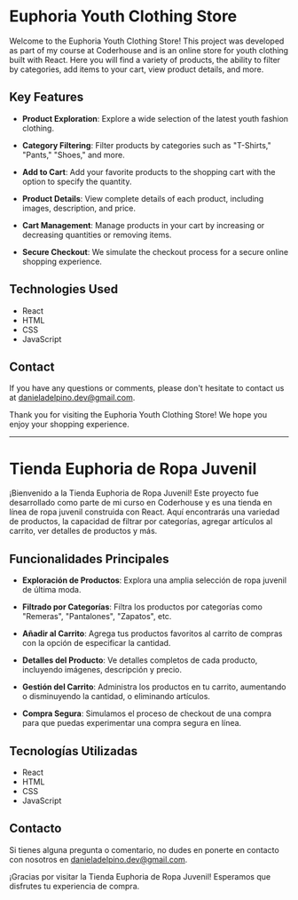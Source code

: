 # Euphoria Youth Clothing Store

Welcome to the Euphoria Youth Clothing Store! This project was developed as part of my course at Coderhouse and is an online store for youth clothing built with React. Here you will find a variety of products, the ability to filter by categories, add items to your cart, view product details, and more.

## Key Features

- **Product Exploration**: Explore a wide selection of the latest youth fashion clothing.

- **Category Filtering**: Filter products by categories such as "T-Shirts," "Pants," "Shoes," and more.

- **Add to Cart**: Add your favorite products to the shopping cart with the option to specify the quantity.

- **Product Details**: View complete details of each product, including images, description, and price.

- **Cart Management**: Manage products in your cart by increasing or decreasing quantities or removing items.

- **Secure Checkout**: We simulate the checkout process for a secure online shopping experience.

## Technologies Used
- React
- HTML
- CSS
- JavaScript

## Contact
If you have any questions or comments, please don't hesitate to contact us at [danieladelpino.dev@gmail.com](mailto:danieladelpino.dev@gmail.com).

Thank you for visiting the Euphoria Youth Clothing Store! We hope you enjoy your shopping experience.

---

# Tienda Euphoria de Ropa Juvenil

¡Bienvenido a la Tienda Euphoria de Ropa Juvenil! Este proyecto fue desarrollado como parte de mi curso en Coderhouse y es una tienda en línea de ropa juvenil construida con React. Aquí encontrarás una variedad de productos, la capacidad de filtrar por categorías, agregar artículos al carrito, ver detalles de productos y más.

## Funcionalidades Principales

- **Exploración de Productos**: Explora una amplia selección de ropa juvenil de última moda.

- **Filtrado por Categorías**: Filtra los productos por categorías como "Remeras", "Pantalones", "Zapatos", etc.

- **Añadir al Carrito**: Agrega tus productos favoritos al carrito de compras con la opción de especificar la cantidad.

- **Detalles del Producto**: Ve detalles completos de cada producto, incluyendo imágenes, descripción y precio.

- **Gestión del Carrito**: Administra los productos en tu carrito, aumentando o disminuyendo la cantidad, o eliminando artículos.

- **Compra Segura**: Simulamos el proceso de checkout de una compra para que puedas experimentar una compra segura en línea.

## Tecnologías Utilizadas
- React
- HTML
- CSS
- JavaScript

## Contacto
Si tienes alguna pregunta o comentario, no dudes en ponerte en contacto con nosotros en [danieladelpino.dev@gmail.com](mailto:danieladelpino.dev@gmail.com).

¡Gracias por visitar la Tienda Euphoria de Ropa Juvenil! Esperamos que disfrutes tu experiencia de compra.
